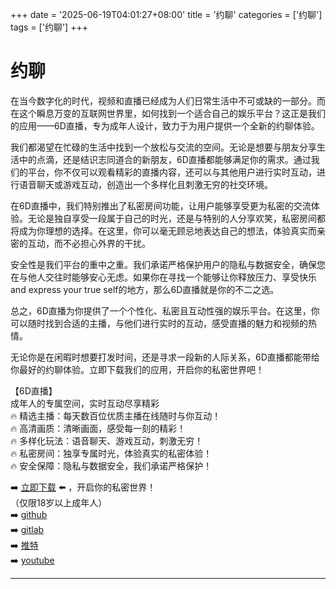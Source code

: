 +++
date = '2025-06-19T04:01:27+08:00'
title = '约聊'
categories = ['约聊']
tags = ['约聊']
+++

# 约聊

在当今数字化的时代，视频和直播已经成为人们日常生活中不可或缺的一部分。而在这个瞬息万变的互联网世界里，如何找到一个适合自己的娱乐平台？这正是我们的应用——6D直播，专为成年人设计，致力于为用户提供一个全新的约聊体验。

我们都渴望在忙碌的生活中找到一个放松与交流的空间。无论是想要与朋友分享生活中的点滴，还是结识志同道合的新朋友，6D直播都能够满足你的需求。通过我们的平台，你不仅可以观看精彩的直播内容，还可以与其他用户进行实时互动，进行语音聊天或游戏互动，创造出一个多样化且刺激无穷的社交环境。

在6D直播中，我们特别推出了私密房间功能，让用户能够享受更为私密的交流体验。无论是独自享受一段属于自己的时光，还是与特别的人分享欢笑，私密房间都将成为你理想的选择。在这里，你可以毫无顾忌地表达自己的想法，体验真实而亲密的互动，而不必担心外界的干扰。

安全性是我们平台的重中之重。我们承诺严格保护用户的隐私与数据安全，确保您在与他人交往时能够安心无虑。如果你在寻找一个能够让你释放压力、享受快乐 and express your true self的地方，那么6D直播就是你的不二之选。

总之，6D直播为你提供了一个个性化、私密且互动性强的娱乐平台。在这里，你可以随时找到合适的主播，与他们进行实时的互动，感受直播的魅力和视频的热情。

无论你是在闲暇时想要打发时间，还是寻求一段新的人际关系，6D直播都能带给你最好的约聊体验。立即下载我们的应用，开启你的私密世界吧！

【6D直播】  
成年人的专属空间，实时互动尽享精彩  
🔥 精选主播：每天数百位优质主播在线随时与你互动！  
🔥 高清画质：清晰画面，感受每一刻的精彩！  
🔥 多样化玩法：语音聊天、游戏互动，刺激无穷！  
🔥 私密房间：独享专属时光，体验真实的私密体验！  
🔥 安全保障：隐私与数据安全，我们承诺严格保护！

➡️ [立即下载](https://down123.s3.ap-east-1.amazonaws.com/down/down.html?channelCode=blog) ⬅️ ，开启你的私密世界！  
（仅限18岁以上成年人）  
➡️ [github](https://aldult-live.github.io/)  
➡️ [gitlab](https://seo-09598d.gitlab.io/)  
➡️ [推特](https://x.com/wegame33)  
➡️ [youtube](https://www.youtube.com/@6Dlive)  

---
